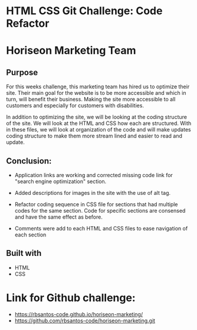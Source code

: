# HTML CSS Git Challenge: Code Refactor

# Horiseon Marketing Team

## Purpose
For this weeks challenge, this marketing team has hired us to optimize their site. Their main goal for the website is to be more accessible and which in turn, will benefit their business. Making the site more accessible to all customers and especially for customers with disabilities. 

In addition to optimizing the site, we will be looking at the coding structure of the site. We will look at the HTML and CSS how each are structured. With in these files, we will look at organization of the code and will make updates coding structure to make them more stream lined and easier to read and update.


## Conclusion:

* Application links are working and corrected missing code link for "search engine optimization" section.

* Added descriptions for images in the site with the use of alt tag.

* Refactor coding sequence in CSS file for sections that had multiple codes for the same section. Code for specific sections are consensed and have the same effect as before. 

* Comments were add to each HTML and CSS files to ease navigation of each section 

## Built with
* HTML
* CSS

# Link for Github challenge:
* https://rbsantos-code.github.io/horiseon-marketing/
* https://github.com/rbsantos-code/horiseon-marketing.git

